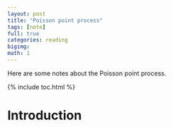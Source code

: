 ```yaml
---
layout: post
title: "Poisson point process"
tags: [note]
full: true
categories: reading
bigimg: 
math: 1
---
```


Here are some notes about the Poisson point process.

{% include toc.html %}

# Introduction





## 


